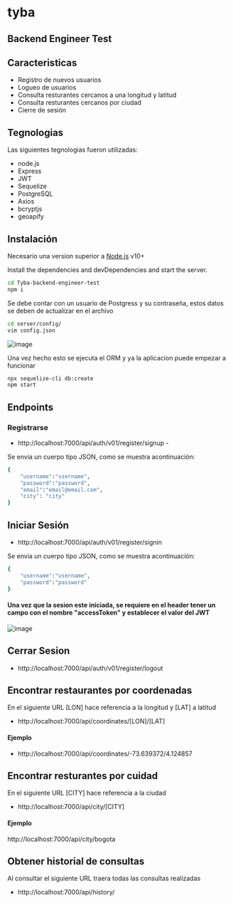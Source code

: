 # tyba
## Backend Engineer Test

## Caracteristicas

- Registro de nuevos usuarios
- Logueo de usuarios
- Consulta resturantes cercanos a una longitud y latitud
- Consulta resturantes cercanos por ciudad
- Cierre de sesión 


## Tegnologias

Las siguientes tegnologias fueron utilizadas:

- node.js
- Express 
- JWT 
- Sequelize
- PostgreSQL
- Axios
- bcryptjs
- geoapify

## Instalación

Necesario una version superior a [Node.js](https://nodejs.org/) v10+ 

Install the dependencies and devDependencies and start the server.

```sh
cd Tyba-backend-engineer-test
npm i
```

Se debe contar con un usuario de Postgress y su contraseña, estos datos se deben de actualizar en el archivo
```sh
cd server/config/
vim config.json
```
![image](https://user-images.githubusercontent.com/69372291/159135144-edf8df9c-6482-46bb-8f9a-4cdf79f76160.png)

Una vez hecho esto se ejecuta el ORM y ya la aplicacion puede empezar a funcionar
```sh
npx sequelize-cli db:create
npm start
```

## Endpoints

### Registrarse
 - http://localhost:7000/api/auth/v01/register/signup -
 
Se envia un cuerpo tipo JSON, como se muestra acontinuación:
```sh
{
    "username":"username",
    "password":"password",
    "email":"email@email.com",
    "city": "city"
}
```
## Iniciar Sesión
 - http://localhost:7000/api/auth/v01/register/signin
 
Se envia un cuerpo tipo JSON, como se muestra acontinuación:

```sh
{
    "username":"username",
    "password":"password"
}
```

####  Una vez que la sesion este iniciada, se requiere en el header tener un campo con el nombre "accessToken" y establecer el valor del JWT
![image](https://user-images.githubusercontent.com/69372291/159135123-49b38504-8d0a-4222-8dac-5ebac53252a2.png)


## Cerrar Sesion
- http://localhost:7000/api/auth/v01/register/logout

## Encontrar restaurantes por coordenadas
En el siguiente URL [LON] hace referencia a la longitud y [LAT] a latitud

 - http://localhost:7000/api/coordinates/[LON]/[LAT]

#### Ejemplo
- http://localhost:7000/api/coordinates/-73.639372/4.124857

## Encontrar resturantes por cuidad
En el siguiente URL [CITY] hace referencia a la ciudad
- http://localhost:7000/api/city/[CITY]

#### Ejemplo
http://localhost:7000/api/city/bogota

## Obtener historial de consultas
Al consultar el siguiente URL traera todas las consultas realizadas
- http://localhost:7000/api/history/
